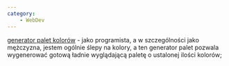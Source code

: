 ```yaml
---
category:
    - WebDev
---
```


[generator palet kolorów](https://coolors.co) - jako programista, a w szczególności jako mężczyzna, jestem ogólnie ślepy na kolory, a ten generator palet pozwala wygenerować gotową ładnie wyglądającą paletę o ustalonej ilości kolorów;
